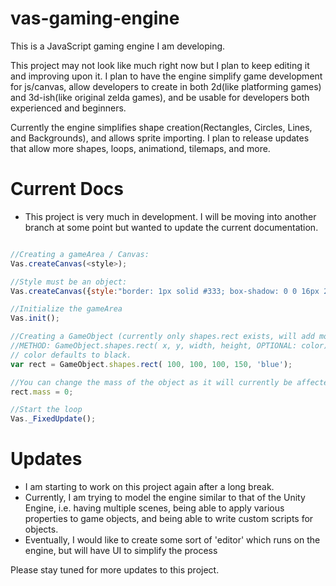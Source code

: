 # vas-gaming-engine
This is a JavaScript gaming engine I am developing.


This project may not look like much right now but I plan to keep editing it and improving upon it. I plan to have the engine simplify game development for js/canvas, allow developers to create in both 2d(like platforming games) and 3d-ish(like original zelda games), and be usable for developers both experienced and beginners. 

Currently the engine simplifies shape creation(Rectangles, Circles, Lines, and Backgrounds), and allows sprite importing. I plan to release updates that allow more shapes, loops, animationd, tilemaps, and more.

# Current Docs

- This project is very much in development. I will be moving into another branch at some point but wanted to update the current documentation.

```js

//Creating a gameArea / Canvas:
Vas.createCanvas(<style>);

//Style must be an object:
Vas.createCanvas({style:"border: 1px solid #333; box-shadow: 0 0 16px 2px rgba(0,0,0,1);"})

//Initialize the gameArea
Vas.init();

//Creating a GameObject (currently only shapes.rect exists, will add more soon)
//METHOD: GameObject.shapes.rect( x, y, width, height, OPTIONAL: color);
// color defaults to black.
var rect = GameObject.shapes.rect( 100, 100, 100, 150, 'blue');

//You can change the mass of the object as it will currently be affected by gravity. Default = 1
rect.mass = 0;

//Start the loop
Vas._FixedUpdate();

```


# Updates

- I am starting to work on this project again after a long break.
- Currently, I am trying to model the engine similar to that of the Unity Engine, i.e. having multiple scenes, being able to apply various properties to game objects, and being able to write custom scripts for objects.
- Eventually, I would like to create some sort of 'editor' which runs on the engine, but will have UI to simplify the process

Please stay tuned for more updates to this project.
